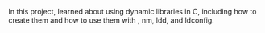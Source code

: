 In this project, learned about using dynamic libraries in C, including how to create them and how to use them with , nm, ldd, and ldconfig.
